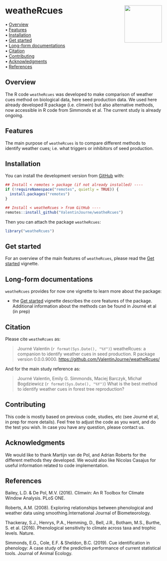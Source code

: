 
<!-- README.md is generated from README.Rmd. Please edit that file -->

# weatheRcues <img src="man/figures/package-sticker.png" align="right" style="float:right; height:120px;"/>

<!-- badges: start -->
<!-- badges: end -->
<p align="left">
• <a href="#overview">Overview</a><br> •
<a href="#features">Features</a><br> •
<a href="#installation">Installation</a><br> •
<a href="#get-started">Get started</a><br> •
<a href="#long-form-documentations">Long-form documentations</a><br> •
<a href="#citation">Citation</a><br> •
<a href="#contributing">Contributing</a><br> •
<a href="#acknowledgments">Acknowledgments</a><br> •
<a href="#references">References</a>
</p>

## Overview

The R code `weatheRcues` was developed to make comparison of weather
cues method on biological data, here seed production data. We used here
already developed R package (i.e. climwin) but also alternative methods,
now accessible in R code from Simmonds et al. The current study is
already ongoing.

## Features

The main purpose of `weatheRcues` is to compare different methods to
identify weather cues; i.e. what triggers or inhibitors of seed
production.

## Installation

You can install the development version from
[GitHub](https://github.com/) with:

``` r
## Install < remotes > package (if not already installed) ----
if (!requireNamespace("remotes", quietly = TRUE)) {
  install.packages("remotes")
}

## Install < weatheRcues > from GitHub ----
remotes::install_github("ValentinJourne/weatheRcues")
```

Then you can attach the package `weatheRcues`:

``` r
library("weatheRcues")
```

## Get started

For an overview of the main features of `weatheRcues`, please read the
[Get
started](https://ValentinJourne.github.io/weatheRcues/articles/weatheRcues.html)
vignette.

## Long-form documentations

`weatheRcues` provides for now one vignette to learn more about the package:

- the [Get started](https://ValentinJourne.github.io/weatheRcues/articles/weatheRcues.html)
vignette describes the core features of the package. Additional information about the methods can be found in Journé et al (in prep)

## Citation

Please cite `weatheRcues` as: 

> Journé Valentin (`r format(Sys.Date(), "%Y")`) weatheRcues: a companion to identify weather cues in seed production. R package version 0.0.0.9000. 
<https://github.com/ValentinJourne/weatheRcues/>

And for the main study reference as: 

> Journé Valentin, Emily G. Simmonds, Maciej Barczyk, Michał Bogdziewicz (`r format(Sys.Date(), "%Y")`) What is the best method to identify weather cues in forest tree reproduction?

## Contributing

This code is mostly based on previous code, studies, etc (see Journé et al, in prep for more details). Feel free to adjust the code as you want, and do the test you wish. In case you have any question, please contact us. 

## Acknowledgments

We would like to thank Martijn van de Pol, and Adrian Roberts for the
different methods they developed. We would also like Nicolas Casajus for
useful information related to code implementation.

## References

Bailey, L.D. & De Pol, M.V. (2016). Climwin: An R Toolbox for Climate Window Analysis. PLoS ONE.

Roberts, A.M. (2008). Exploring relationships between phenological and weather data using smoothing.International Journal of Biometeorology. 

Thackeray, S.J., Henrys, P.A., Hemming, D., Bell, J.R., Botham, M.S., Burthe, S. et al. (2016). Phenological sensitivity to climate across taxa and trophic levels. Nature.

Simmonds, E.G., Cole, E.F. & Sheldon, B.C. (2019). Cue identification in phenology: A case study of the predictive performance of current statistical tools. Journal of Animal Ecology.
